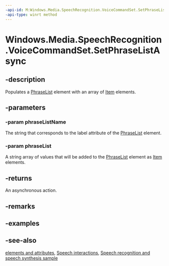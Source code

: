 ```yaml
---
-api-id: M:Windows.Media.SpeechRecognition.VoiceCommandSet.SetPhraseListAsync(System.String,Windows.Foundation.Collections.IIterable{System.String})
-api-type: winrt method
---
```


<!-- Method syntax
public Windows.Foundation.IAsyncAction SetPhraseListAsync(System.String phraseListName, Windows.Foundation.Collections.IIterable<System.String> phraseList)
-->

# Windows.Media.SpeechRecognition.VoiceCommandSet.SetPhraseListAsync

## -description
Populates a [PhraseList](/uwp/schemas/voicecommands/voice-command-elements-and-attributes-1-2) element with an array of [Item](/uwp/schemas/voicecommands/voice-command-elements-and-attributes-1-2) elements.

## -parameters
### -param phraseListName
The string that corresponds to the label attribute of the [PhraseList](/uwp/schemas/voicecommands/voice-command-elements-and-attributes-1-2) element.

### -param phraseList
A string array of values that will be added to the [PhraseList](/uwp/schemas/voicecommands/voice-command-elements-and-attributes-1-2) element as [Item](/uwp/schemas/voicecommands/voice-command-elements-and-attributes-1-2) elements.

## -returns
An asynchronous action.

## -remarks

## -examples

## -see-also
[ elements and attributes](/uwp/schemas/voicecommands/voice-command-elements-and-attributes-1-2), [Speech interactions](/windows/uwp/input-and-devices/speech-interactions), [Speech recognition and speech synthesis sample](https://github.com/Microsoft/Windows-universal-samples/tree/master/Samples/SpeechRecognitionAndSynthesis)
